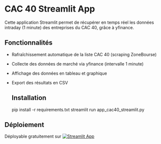 # CAC 40 Streamlit App

Cette application Streamlit permet de récupérer en temps réel les données intraday (1 minute) des entreprises du CAC 40, grâce à yfinance.

## Fonctionnalités
- Rafraîchissement automatique de la liste CAC 40 (scraping ZoneBourse)
- Collecte des données de marché via yfinance (intervalle 1 minute)
- Affichage des données en tableau et graphique
- Export des résultats en CSV

  ## Installation
  pip install -r requirements.txt
  streamlit run app_cac40_streamlit.py

  
## Déploiement
Déployable gratuitement sur [![Streamlit App](https://static.streamlit.io/badges/streamlit_badge_black_white.svg)](https://projet-cac40-furucjjppm9v8ncqwyuwxa.streamlit.app/)




